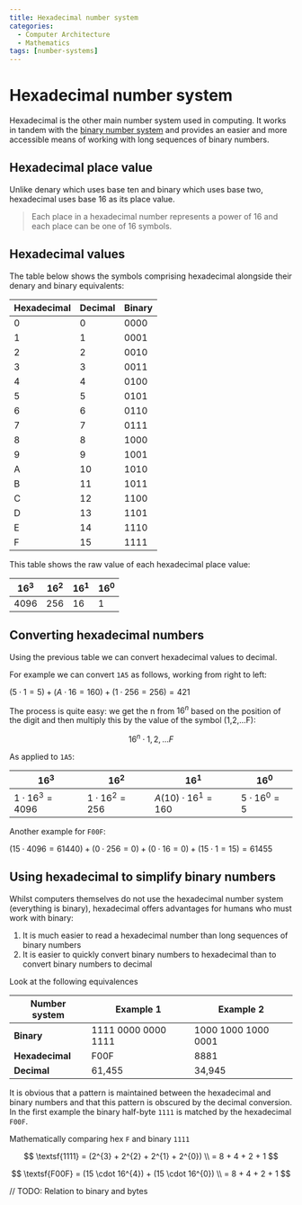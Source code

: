 ```yaml
---
title: Hexadecimal number system
categories:
  - Computer Architecture
  - Mathematics
tags: [number-systems]
---
```


# Hexadecimal number system

Hexadecimal is the other main number system used in computing. It works in tandem with the [binary number system](/Hardware/Binary/Binary_number_system.md) and provides an easier and more accessible means of working with long sequences of binary numbers.

## Hexadecimal place value

Unlike denary which uses base ten and binary which uses base two, hexadecimal uses base 16 as its place value.

> Each place in a hexadecimal number represents a power of 16 and each place can be one of 16 symbols.

## Hexadecimal values

The table below shows the symbols comprising hexadecimal alongside their denary and binary equivalents:

| Hexadecimal | Decimal | Binary |
| ----------- | ------- | ------ |
| 0           | 0       | 0000   |
| 1           | 1       | 0001   |
| 2           | 2       | 0010   |
| 3           | 3       | 0011   |
| 4           | 4       | 0100   |
| 5           | 5       | 0101   |
| 6           | 6       | 0110   |
| 7           | 7       | 0111   |
| 8           | 8       | 1000   |
| 9           | 9       | 1001   |
| A           | 10      | 1010   |
| B           | 11      | 1011   |
| C           | 12      | 1100   |
| D           | 13      | 1101   |
| E           | 14      | 1110   |
| F           | 15      | 1111   |

This table shows the raw value of each hexadecimal place value:

| $16^{3}$ | $16^{2}$ | $16^{1}$ | $16^{0}$ |
| -------- | -------- | -------- | -------- |
| 4096     | 256      | 16       | 1        |

## Converting hexadecimal numbers

Using the previous table we can convert hexadecimal values to decimal.

For example we can convert `1A5` as follows, working from right to left:

$(5 \cdot 1 = 5) + (A \cdot 16 = 160) + (1 \cdot 256 = 256) = 421$

The process is quite easy: we get the n from $16^{n}$ based on the position of the digit and then multiply this by the value of the symbol (1,2,...F):

$$
  16^{n} \cdot 1,2,...F
$$

As applied to `1A5`:

| $16^{3}$               | $16^{2}$              | $16^{1}$                   | $16^{0}$            |
| ---------------------- | --------------------- | -------------------------- | ------------------- |
| $1\cdot 16^{3} = 4096$ | $1\cdot 16^{2} = 256$ | $A (10)\cdot 16^{1} = 160$ | $5\cdot 16^{0} = 5$ |

Another example for `F00F`:

$(15 \cdot 4096 = 61440) + (0 \cdot 256 = 0) + (0 \cdot 16 = 0) + (15 \cdot 1 = 15) = 61455$

## Using hexadecimal to simplify binary numbers

Whilst computers themselves do not use the hexadecimal number system (everything is binary), hexadecimal offers advantages for humans who must work with binary:

1. It is much easier to read a hexadecimal number than long sequences of binary numbers
2. It is easier to quickly convert binary numbers to hexadecimal than to convert binary numbers to decimal

Look at the following equivalences

| Number system   | Example 1           | Example 2           |
| --------------- | ------------------- | ------------------- |
| **Binary**      | 1111 0000 0000 1111 | 1000 1000 1000 0001 |
| **Hexadecimal** | F00F                | 8881                |
| **Decimal**     | 61,455              | 34,945              |

It is obvious that a pattern is maintained between the hexadecimal and binary numbers and that this pattern is obscured by the decimal conversion. In the first example the binary half-byte `1111` is matched by the hexadecimal `F00F`.

Mathematically comparing hex `F` and binary `1111`

$$
  \textsf{1111} = (2^{3} + 2^{2} + 2^{1} + 2^{0}) \\
  = 8 + 4 + 2 + 1
$$

$$
  \textsf{F00F} = (15 \cdot 16^{4}) + (15 \cdot 16^{0})  \\
  = 8 + 4 + 2 + 1
$$

// TODO: Relation to binary and bytes

